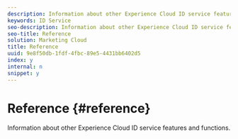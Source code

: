 ```yaml
---
description: Information about other Experience Cloud ID service features and functions.
keywords: ID Service
seo-description: Information about other Experience Cloud ID service features and functions.
seo-title: Reference
solution: Marketing Cloud
title: Reference
uuid: 9e8f50db-1fdf-4fbc-89e5-4431bb6402d5
index: y
internal: n
snippet: y
---
```


# Reference {#reference}

Information about other Experience Cloud ID service features and functions.


